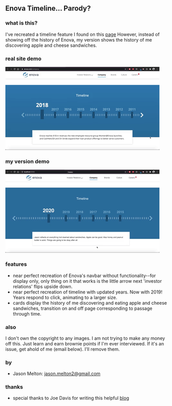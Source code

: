 ## Enova Timeline... Parody? 

### what is this?
I've recreated a timeline feature I found on this <a href='https://www.enova.com/company/'>page</a> However, instead of showing off the history of Enova, my version shows the history of me discovering apple and cheese sandwiches.

### real site demo
<img src="https://github.com/cooljasonmelton/enova-timeline-parody/blob/master/real-site.gif?raw=true" /> 

### my version demo
<img src="https://github.com/cooljasonmelton/enova-timeline-parody/blob/master/my-version.gif?raw=true" /> 

### features
- near perfect recreation of Enova's navbar without functionality--for display only, only thing on it that works is the little arrow next 'investor relations' flips upside down.
- near perfect recreation of timeline with updated years. Now with 2019! Years respond to click, animating to a larger size.
- cards display the history of me discovering and eating apple and cheese sandwiches, transition on and off page corresponding to passage through time.

### also
I don't own the copyright to any images. I am not trying to make any money off this. Just learn and earn brownie points if I'm ever interviewed. If it's an issue, get ahold of me (email below). I'll remove them.

### by

* Jason Melton: jason.melton2@gmail.com

### thanks
* special thanks to Joe Davis for writing this helpful <a href="https://medium.com/@joethedave/achieving-ui-animations-with-react-the-right-way-562fa8a91935"> blog </a>

